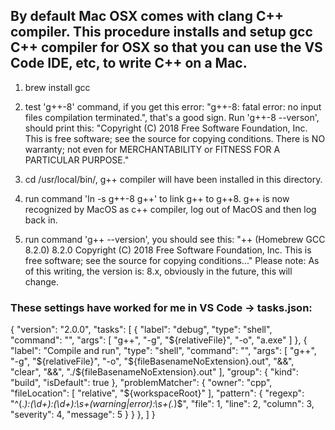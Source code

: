 ## By default Mac OSX comes with clang C++ compiler. This procedure installs and setup gcc C++ compiler for OSX so that you can use the VS Code IDE, etc, to write C++ on a Mac.

1.  brew install gcc

2. test 'g++-8' command, if you get this error: "g++-8: fatal error: no input files
compilation terminated.", that's a good sign. Run 'g++-8 --verson', should print this: "Copyright (C) 2018 Free Software Foundation, Inc.
This is free software; see the source for copying conditions.  There is NO
warranty; not even for MERCHANTABILITY or FITNESS FOR A PARTICULAR PURPOSE."

3. cd /usr/local/bin/, g++ compiler will have been installed in this directory.

4. run command 'ln -s g++-8 g++' to link g++ to g++8.  g++ is now recognized by MacOS as c++ compiler, log out of MacOS and then log back in.

5. run command 'g++ --version', you should see this: "++ (Homebrew GCC 8.2.0) 8.2.0
Copyright (C) 2018 Free Software Foundation, Inc.
This is free software; see the source for copying conditions..."  Please note: As of this writing, the version is: 8.x, obviously in the future, this will change.

### These settings have worked for me in VS Code -> tasks.json:
{
    "version": "2.0.0",
    "tasks": [
        {
            "label": "debug",
            "type": "shell",
            "command": "",
            "args": [
                "g++",
                "-g",
                "${relativeFile}",
                "-o",
                "a.exe"
            ]
        },
        {
            "label": "Compile and run",
            "type": "shell",
            "command": "",
            "args": [
                "g++",
                "-g",
                "${relativeFile}",
                "-o",
                "${fileBasenameNoExtension}.out",
                "&&",
                "clear",
                "&&",
                "./${fileBasenameNoExtension}.out"
            ],
            "group": {
                "kind": "build",
                "isDefault": true
            },
            "problemMatcher": {
                "owner": "cpp",
                "fileLocation": [
                    "relative",
                    "${workspaceRoot}"
                ],
                "pattern": {
                    "regexp": "^(.*):(\\d+):(\\d+):\\s+(warning|error):\\s+(.*)$",
                    "file": 1,
                    "line": 2,
                    "column": 3,
                    "severity": 4,
                    "message": 5
                }
            }
        },
    ]
}`
`
